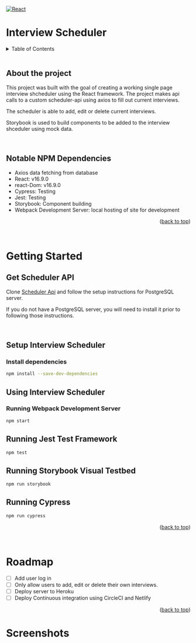 <a name="readme-top"></a>

[![React][React.js]][React-url]
# Interview Scheduler

<!-- TABLE OF CONTENTS -->
<details>
  <summary>Table of Contents</summary>
  <ol>
    <li>
      <a href="#about-the-project">About The Project</a>
      <ul>
        <li><a href="#Notable-npm-dependencies">Notable NPM Dependencies</a></li>
      </ul>
    </li>
    <li>
      <a href="#getting-started">Getting Started</a>
      <ul>
        <li><a href="#get-scheduler-api">Get Scheduler API</a></li>
        <li><a href="#using-interview-scheduler">Using Interview Scheduler</a></li>
      </ul>
    </li>
    <li><a href="#roadmap">Roadmap</a></li>
 
  </ol>
</details>
<br>

## About the project

This project was built with the goal of creating a working single page interview shcheduler using the React framework. The project makes api calls to a custom scheduler-api using axios to fill out current interviews. 

The scheduler is able to add, edit or delete current interviews.

Storybook is used to build components to be added to the interview shceduler using mock data.





<br>

## Notable NPM Dependencies
<ul>
<li>Axios data fetching from database
<li>React: v16.9.0
<li>react-Dom: v16.9.0
<li>Cypress: Testing
<li>Jest: Testing
<li>Storybook: Component building
<li>Webpack Development Server: local hosting of site for development
</ul>

<p align="right">(<a href="#readme-top">back to top</a>)</p>
<br>

# Getting Started

## Get Scheduler API
Clone [Scheduler Api][API-URL] and follow the setup instructions for PostgreSQL server. 

If you do not have a PostgreSQL server, you will need to install it prior to following those instructions.

<br>

## Setup Interview Scheduler

### Install dependencies 
```sh
npm install --save-dev-dependencies
```

## Using Interview Scheduler

### Running Webpack Development Server

```sh
npm start
```

## Running Jest Test Framework

```sh
npm test
```

## Running Storybook Visual Testbed

```sh
npm run storybook
```

## Running Cypress

```sh
npm run cypress
```
<p align="right">(<a href="#readme-top">back to top</a>)</p>
<br>

# Roadmap

- [ ] Add user log in
- [ ] Only allow users to add, edit or delete their own interviews.
- [ ] Deploy server to Heroku
- [ ] Deploy Continuous integration using CircleCI and Netlify

<p align="right">(<a href="#readme-top">back to top</a>)</p>

# Screenshots










[React.js]: https://img.shields.io/badge/React-20232A?style=for-the-badge&logo=react&logoColor=61DAFB
[React-url]: https://reactjs.org/
[API-URL]:https://github.com/lighthouse-labs/scheduler-api